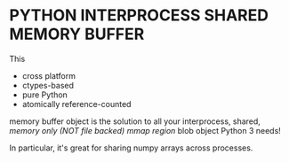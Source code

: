 # PYTHON INTERPROCESS SHARED MEMORY BUFFER
This
* cross platform
* ctypes-based
* pure Python
* atomically reference-counted

memory buffer object is the solution to all your interprocess, shared, *memory only (NOT file backed) mmap region* blob object Python 3 needs!

In particular, it's great for sharing numpy arrays across processes.